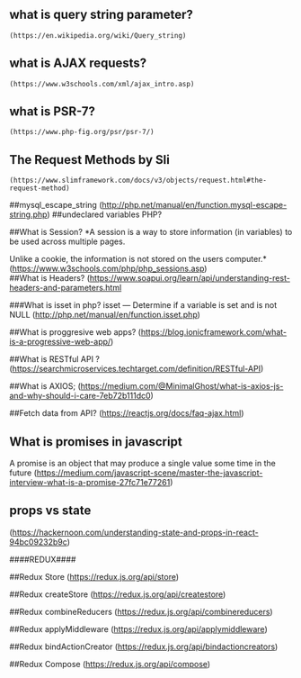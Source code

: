 ## what is query string parameter?
    (https://en.wikipedia.org/wiki/Query_string)
## what is AJAX requests?
    (https://www.w3schools.com/xml/ajax_intro.asp)
## what is PSR-7?
    (https://www.php-fig.org/psr/psr-7/)
## The Request Methods by Sli
    (https://www.slimframework.com/docs/v3/objects/request.html#the-request-method)
##mysql_escape_string
    (http://php.net/manual/en/function.mysql-escape-string.php)
##undeclared variables PHP?

##What is Session?
*A session is a way to store information (in variables) to be used across multiple pages.

Unlike a cookie, the information is not stored on the users computer.*
    (https://www.w3schools.com/php/php_sessions.asp)    
##What is Headers?
    (https://www.soapui.org/learn/api/understanding-rest-headers-and-parameters.html

###What is isset in php?
isset — Determine if a variable is set and is not NULL
    (http://php.net/manual/en/function.isset.php)

##What is proggresive web apps?
    (https://blog.ionicframework.com/what-is-a-progressive-web-app/)

##What is RESTful API ?
    (https://searchmicroservices.techtarget.com/definition/RESTful-API)

##What is AXIOS;
    (https://medium.com/@MinimalGhost/what-is-axios-js-and-why-should-i-care-7eb72b111dc0)

##Fetch data from API?
    (https://reactjs.org/docs/faq-ajax.html)

## What is promises in javascript
A promise is an object that may produce a single value some time in the future
 (https://medium.com/javascript-scene/master-the-javascript-interview-what-is-a-promise-27fc71e77261)

## props vs state 
(https://hackernoon.com/understanding-state-and-props-in-react-94bc09232b9c)

####REDUX####

##Redux Store
(https://redux.js.org/api/store)

##Redux createStore
(https://redux.js.org/api/createstore)

##Redux combineReducers
(https://redux.js.org/api/combinereducers)

##Redux applyMiddleware
(https://redux.js.org/api/applymiddleware)

##Redux bindActionCreator
(https://redux.js.org/api/bindactioncreators)

##Redux Compose
(https://redux.js.org/api/compose)
